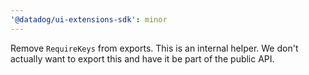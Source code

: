 ```yaml
---
'@datadog/ui-extensions-sdk': minor
---
```


Remove `RequireKeys` from exports.
This is an internal helper.
We don't actually want to export this and have it be part of the public API.
